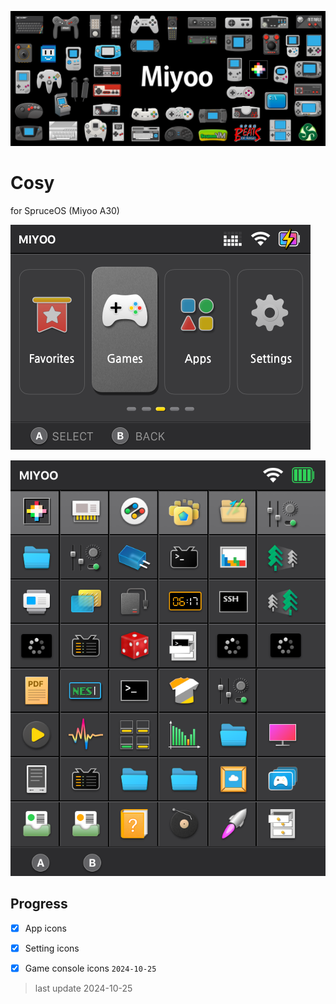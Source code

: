 ![banner](./art/art-horizontal-3000h.png)

# Cosy
for SpruceOS (Miyoo A30)


![preview](./previews/preview-spruce.png)

![preview](./previews/preview-app-list.png)

## Progress
- [x] App icons
- [x] Setting icons
- [x] Game console icons `2024-10-25`


> last update 2024-10-25

